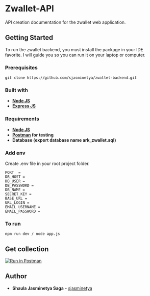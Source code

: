 # Zwallet-API
API creation documentation for the zwallet web application.

## Getting Started
To run the zwallet backend, you must install the package in your IDE favorite. I will guide you so you can run it on your laptop or computer.

### Prerequisites

```
git clone https://github.com/sjasminetya/zwallet-backend.git
```

### Built with
* **[Node JS](https://nodejs.org/en/download/)**
* **[Express JS](http://expressjs.com/en/starter/installing.html)**

### Requirements
* **[Node JS](https://nodejs.org/en/download/)**
* **[Postman](https://www.postman.com/) for testing**
* **Database (export database name ark_zwallet.sql)**

### Add env
Create .env file in your root project folder.
```
PORT  = 
DB_HOST = 
DB_USER = 
DB_PASSWORD = 
DB_NAME = 
SECRET_KEY = 
BASE_URL = 
URL_LOGIN = 
EMAIL_USERNAME = 
EMAIL_PASSWORD = 
```

### To run
```
npm run dev / node app.js
```

## Get collection

[![Run in Postman](https://run.pstmn.io/button.svg)](https://app.getpostman.com/run-collection/3e371793a94f1a8bfbd2)
  
## Author

  * **Shaula Jasminetya Saga** - [sjasminetya](https://github.com/sjasminetya)
